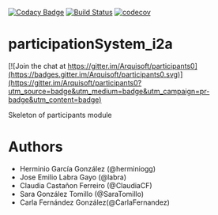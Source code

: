 [![Codacy Badge](https://api.codacy.com/project/badge/Grade/2f5e9b234d9b4cbd8669629c299990ad)](https://www.codacy.com/app/jelabra/participationSystem_i2a?utm_source=github.com&utm_medium=referral&utm_content=Arquisoft/participationSystem_i2a&utm_campaign=badger)
[![Build Status](https://travis-ci.org/Arquisoft/participationSystem_i2a.svg?branch=master)](https://travis-ci.org/Arquisoft/participationSystem_i2a)
[![codecov](https://codecov.io/gh/Arquisoft/participationSystem_i2a/branch/master/graph/badge.svg)](https://codecov.io/gh/Arquisoft/participationSystem_i2a)


# participationSystem_i2a

[![Join the chat at https://gitter.im/Arquisoft/participants0](https://badges.gitter.im/Arquisoft/participants0.svg)](https://gitter.im/Arquisoft/participants0?utm_source=badge&utm_medium=badge&utm_campaign=pr-badge&utm_content=badge)

Skeleton of participants module

# Authors

- Herminio García González (@herminiogg)
- Jose Emilio Labra Gayo (@labra)
- Claudia Castañon Ferreiro (@ClaudiaCF)
- Sara González Tomillo (@SaraTomillo)
- Carla Fernández González(@CarlaFernandez)

